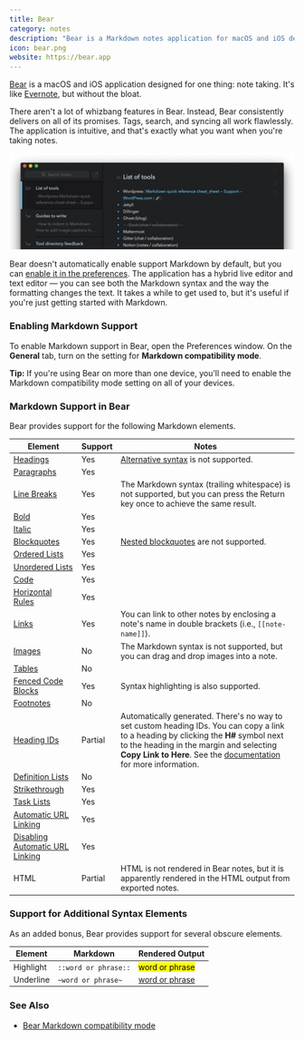 ```yaml
---
title: Bear
category: notes
description: "Bear is a Markdown notes application for macOS and iOS devices."
icon: bear.png
website: https://bear.app
---
```


[Bear](https://bear.app) is a macOS and iOS application designed for one thing: note taking. It's like [Evernote](https://evernote.com/), but without the bloat.

There aren't a lot of whizbang features in Bear. Instead, Bear consistently delivers on all of its promises. Tags, search, and syncing all work flawlessly. The application is intuitive, and that's exactly what you want when you're taking notes.

<img src="/assets/images/tools/bear.png" class="img-fluid" alt="Bear Markdown in the app">

Bear doesn't automatically enable support Markdown by default, but you can [enable it in the preferences](#enabling-markdown-support). The application has a hybrid live editor and text editor — you can see both the Markdown syntax and the way the formatting changes the text. It takes a while to get used to, but it's useful if you're just getting started with Markdown.

### Enabling Markdown Support

To enable Markdown support in Bear, open the Preferences window. On the **General** tab, turn on the setting for **Markdown compatibility mode**.

<div class="alert alert-success">
  <i class="fas fa-lightbulb"></i> <strong>Tip:</strong> If you're using Bear on more than one device, you'll need to enable the Markdown compatibility mode setting on all of your devices.
</div>

### Markdown Support in Bear

Bear provides support for the following Markdown elements.

<table class="table table-bordered" style="font-size: 14px">
  <thead class="thead-light">
    <tr>
      <th>Element</th>
      <th>Support</th>
      <th>Notes</th>
    </tr>
  </thead>
  <tbody>
    <tr>
      <td><a href="/basic-syntax#headings">Headings</a></td>
      <td class="table-success">Yes</td>
      <td><a href="/basic-syntax/#alternate-syntax">Alternative syntax</a> is not supported.</td>
    </tr>
    <tr>
      <td><a href="/basic-syntax/#paragraphs-1">Paragraphs</a></td>
      <td class="table-success">Yes</td>
      <td></td>
    </tr>
    <tr>
      <td><a href="/basic-syntax/#line-breaks">Line Breaks</a></td>
      <td class="table-success">Yes</td>
      <td>The Markdown syntax (trailing whitespace) is not supported, but you can press the Return key once to achieve the same result.</td>
    </tr>
    <tr>
      <td><a href="/basic-syntax#bold">Bold</a></td>
      <td class="table-success">Yes</td>
      <td></td>
    </tr>
    <tr>
      <td><a href="/basic-syntax#italic">Italic</a></td>
      <td class="table-success">Yes</td>
      <td></td>
    </tr>
    <tr>
      <td><a href="/basic-syntax#blockquotes-1">Blockquotes</a></td>
      <td class="table-success">Yes</td>
      <td><a href="/basic-syntax/#nested-blockquotes">Nested blockquotes</a> are not supported. </td>
    </tr>
    <tr>
      <td><a href="/basic-syntax#ordered-lists">Ordered Lists</a></td>
      <td class="table-success">Yes</td>
      <td></td>
    </tr>
    <tr>
      <td><a href="/basic-syntax#unordered-lists">Unordered Lists</a></td>
      <td class="table-success">Yes</td>
      <td></td>
    </tr>
    <tr>
      <td><a href="/basic-syntax#code">Code</a></td>
      <td class="table-success">Yes</td>
      <td></td>
    </tr>
    <tr>
      <td><a href="/basic-syntax/#horizontal-rules">Horizontal Rules</a></td>
      <td class="table-success">Yes</td>
      <td></td>
    </tr>
    <tr>
      <td><a href="/basic-syntax/#links">Links</a></td>
      <td class="table-success">Yes</td>
      <td>You can link to other notes by enclosing a note's name in double brackets (i.e., <code>[[note-name]]</code>).</td>
    </tr>
    <tr>
      <td><a href="/basic-syntax/#images-1">Images</a></td>
      <td class="table-danger">No</td>
      <td>The Markdown syntax is not supported, but you can drag and drop images into a note.</td>
    </tr>
    <tr>
      <td><a href="/extended-syntax/#tables">Tables</a></td>
      <td class="table-danger">No</td>
      <td></td>
    </tr>
    <tr>
      <td><a href="/extended-syntax/#fenced-code-blocks">Fenced Code Blocks</a></td>
      <td class="table-success">Yes</td>
      <td>Syntax highlighting is also supported.</td>
    </tr>
    <tr>
      <td><a href="/extended-syntax/#footnotes">Footnotes</a></td>
      <td class="table-danger">No</td>
      <td></td>
    </tr>
    <tr>
      <td><a href="/extended-syntax/#heading-ids">Heading IDs</a></td>
      <td class="table-warning">Partial</td>
      <td>Automatically generated. There's no way to set custom heading IDs. You can copy a link to a heading by clicking the <strong>H#</strong> symbol next to the heading in the margin and selecting <strong>Copy Link to Here</strong>. See the <a href="https://bear.app/faq/Tags%20&%20Linking/How%20to%20link%20notes%20together/">documentation</a> for more information.</td>
    </tr>
    <tr>
      <td><a href="/extended-syntax/#definition-lists">Definition Lists</a></td>
      <td class="table-danger">No</td>
      <td></td>
    </tr>
    <tr>
      <td><a href="/extended-syntax/#strikethrough">Strikethrough</a></td>
      <td class="table-success">Yes</td>
      <td></td>
    </tr>
    <tr>
      <td><a href="/extended-syntax/#task-lists">Task Lists</a></td>
      <td class="table-success">Yes</td>
      <td></td>
    </tr>
    <tr>
      <td><a href="/extended-syntax/#automatic-url-linking">Automatic URL Linking</a></td>
      <td class="table-success">Yes</td>
      <td></td>
    </tr>
    <tr>
      <td><a href="/extended-syntax/#disabling-automatic-url-linking">Disabling Automatic URL Linking</a></td>
      <td class="table-success">Yes</td>
      <td></td>
    </tr>
    <tr>
      <td>HTML</td>
      <td class="table-warning">Partial</td>
      <td>HTML is not rendered in Bear notes, but it is apparently rendered in the HTML output from exported notes.</td>
    </tr>
  </tbody>
</table>

### Support for Additional Syntax Elements

As an added bonus, Bear provides support for several obscure elements.

<table class="table table-bordered" style="font-size: 14px">
  <thead class="thead-light">
    <tr>
      <th>Element</th>
      <th>Markdown</th>
      <th>Rendered Output</th>
    </tr>
  </thead>
  <tbody>
    <tr>
      <td>Highlight</td>
      <td><code>::word or phrase::</code></td>
      <td><mark>word or phrase</mark></td>
    </tr>
    <tr>
      <td>Underline</td>
      <td><code>~word or phrase~</code></td>
      <td><u>word or phrase</u></td>
    </tr>
  </tbody>
</table>

### See Also

- [Bear Markdown compatibility mode](https://bear.app/faq/Markup%20:%20Markdown/Markdown%20compatibility%20mode/)
